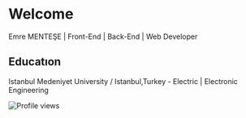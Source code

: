 # Welcome
Emre MENTEŞE | Front-End | Back-End | Web Developer

## Educatıon
Istanbul Medeniyet University / Istanbul,Turkey - Electric | Electronic Engineering

![Profile views](https://gpvc.arturio.dev/emreeemntese)

